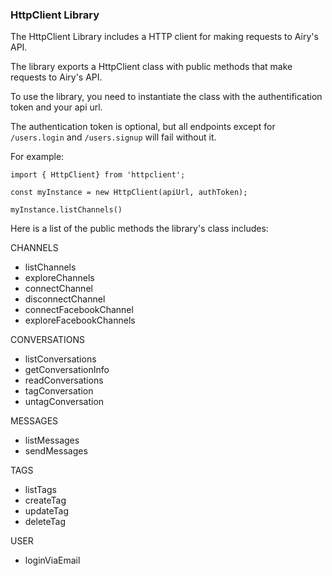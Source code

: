 ### HttpClient Library

The HttpClient Library includes a HTTP client for making requests to Airy's API.

The library exports a HttpClient class with public methods that make requests to Airy's API.

To use the library, you need to instantiate the class with the authentification token and your api url.

The authentication token is optional, but all endpoints except for `/users.login` and `/users.signup` will fail without it.

For example:

```
import { HttpClient} from 'httpclient';

const myInstance = new HttpClient(apiUrl, authToken);

myInstance.listChannels()

```

Here is a list of the public methods the library's class includes:

CHANNELS

- listChannels
- exploreChannels
- connectChannel
- disconnectChannel
- connectFacebookChannel
- exploreFacebookChannels

CONVERSATIONS

- listConversations
- getConversationInfo
- readConversations
- tagConversation
- untagConversation

MESSAGES

- listMessages
- sendMessages

TAGS

- listTags
- createTag
- updateTag
- deleteTag

USER

- loginViaEmail
